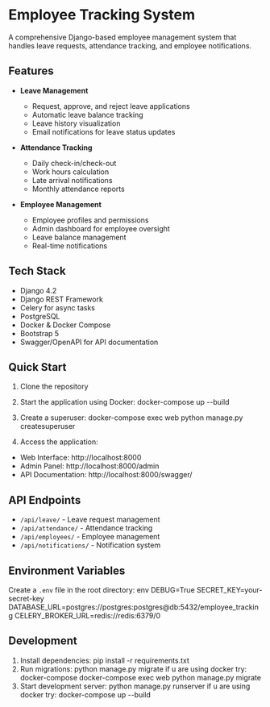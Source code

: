 # Employee Tracking System

A comprehensive Django-based employee management system that handles leave requests, attendance tracking, and employee notifications.

## Features

- **Leave Management**
  - Request, approve, and reject leave applications
  - Automatic leave balance tracking
  - Leave history visualization
  - Email notifications for leave status updates

- **Attendance Tracking**
  - Daily check-in/check-out
  - Work hours calculation
  - Late arrival notifications
  - Monthly attendance reports

- **Employee Management**
  - Employee profiles and permissions
  - Admin dashboard for employee oversight
  - Leave balance management
  - Real-time notifications

## Tech Stack

- Django 4.2
- Django REST Framework
- Celery for async tasks
- PostgreSQL
- Docker & Docker Compose
- Bootstrap 5
- Swagger/OpenAPI for API documentation

## Quick Start

1. Clone the repository
2. Start the application using Docker:
docker-compose up --build

3. Create a superuser:
docker-compose exec web python manage.py createsuperuser

4. Access the application:
- Web Interface: http://localhost:8000
- Admin Panel: http://localhost:8000/admin
- API Documentation: http://localhost:8000/swagger/

## API Endpoints
- `/api/leave/` - Leave request management
- `/api/attendance/` - Attendance tracking
- `/api/employees/` - Employee management
- `/api/notifications/` - Notification system

## Environment Variables
Create a `.env` file in the root directory:
env
DEBUG=True
SECRET_KEY=your-secret-key
DATABASE_URL=postgres://postgres:postgres@db:5432/employee_tracking
CELERY_BROKER_URL=redis://redis:6379/0


## Development
1. Install dependencies:
 pip install -r requirements.txt
2. Run migrations:
 python manage.py migrate if u are using docker try: docker-compose docker-compose exec web python manage.py migrate
3. Start development server:
   python manage.py runserver
     if u are using docker try:
       docker-compose up --build
